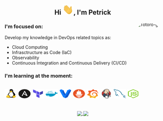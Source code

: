 <div>
<h2 align="center">Hi <img width="35" src="https://github.com/1999AZZAR/1999AZZAR/blob/main/resources/img/waving.gif">, I'm Petrick</h1>
<img align="right" alt="Totoro-gif" height="150" style="border-radius:50px;" src="https://media.giphy.com/media/fYknzgAoMUJgfo5oh2/giphy.gif">
</div>

### I'm focused on:
Develop my knowledge in DevOps related topics as:
- Cloud Computing
- Infrasctructure as Code (IaC)
- Observability
- Continuous Integration and Continuous Delivery (CI/CD)

### I'm learning at the moment:
<div align="left" style="display: inline_block"><br>
  <img align="center" alt="Linux-logo" height="30" width="40" src="https://raw.githubusercontent.com/devicons/devicon/master/icons/linux/linux-original.svg">
  <img align="center" alt="Ansible-logo" height="30" width="40" src="https://raw.githubusercontent.com/devicons/devicon/master/icons/ansible/ansible-original.svg">
  <img align="center" alt="Terraform-logo" height="30" width="40" src="https://raw.githubusercontent.com/devicons/devicon/master/icons/terraform/terraform-original.svg">
  <img align="center" alt="Docker-logo" height="30" width="40" src="https://raw.githubusercontent.com/devicons/devicon/master/icons/docker/docker-plain.svg">
  <img align="center" alt="Vagrant-logo" height="30" width="40" src="https://raw.githubusercontent.com/devicons/devicon/master/icons/vagrant/vagrant-original.svg">
  <img align="center" alt="Prometheus-logo" height="30" width="40" src="https://raw.githubusercontent.com/devicons/devicon/master/icons/prometheus/prometheus-original.svg">
  <img align="center" alt="Grafana-logo" height="30" width="40" src="https://raw.githubusercontent.com/devicons/devicon/master/icons/grafana/grafana-original.svg">
  <img align="center" alt="Jenkins-logo" height="30" width="40" src="https://raw.githubusercontent.com/devicons/devicon/master/icons/jenkins/jenkins-original.svg">
  <img align="center" alt="NodeJS-logo" height="30" width="40" src="https://raw.githubusercontent.com/devicons/devicon/master/icons/mysql/mysql-plain.svg">
  <img align="center" alt="NodeJS-logo" height="30" width="40" src="https://raw.githubusercontent.com/devicons/devicon/master/icons/nodejs/nodejs-plain.svg">
</div>

#

<div align=center>
  <a href="https://github.com/petrick-ribeiro/petrick-ribeiro">
    <img height="160em" align="center" src="https://github-readme-stats.vercel.app/api?username=petrick-ribeiro&count_private=true&show_icons=true&theme=nord" />
  </a>
  <a href="https://github.com/petrick/petrick-ribeiro/petrick-ribeiro">
    <img height="160em" align="center" src="https://github-readme-stats.vercel.app/api/top-langs/?username=petrick-ribeiro&layout=compact&theme=nord" />
  </a>
</div>
